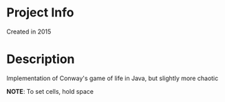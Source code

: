 # Project Info
Created in 2015

# Description
Implementation of Conway's game of life in Java, but slightly more chaotic

<strong>NOTE</strong>: To set cells, hold space

